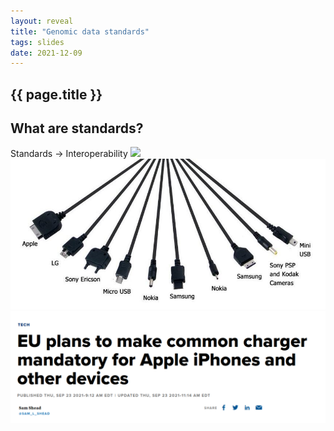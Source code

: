 ```yaml
---
layout: reveal
title: "Genomic data standards"
tags: slides 
date: 2021-12-09
---
```


<section id="{{ page.title }}" class="slide level1">
<h1>{{ page.title }}</h1>
</section>

<section>
<h2>What are standards?</h2>



</section>


<section>
Standards &rarr; Interoperability

<img src="https://imgs.xkcd.com/comics/standards.png" width="400">

<img src="/images/geektech-charging-leads.png" width="600" alt="Geektech charging leads">
<img src="/images/eu-common-charger.png" width="600" alt="Geektech charging leads">

</section>
